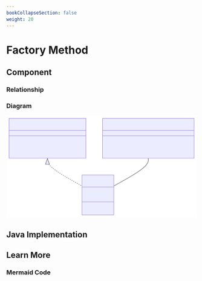 ```yaml
---
bookCollapseSection: false
weight: 20
---
```


# Factory Method



## Component



### Relationship



### Diagram


![Factory-Method-Pattern](https://raw.githubusercontent.com/benjipeng/assets/main/rc/book/designpatterns/memento-pattern.svg)

## Java Implementation




## Learn More



### Mermaid Code


